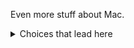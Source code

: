 Even more stuff about Mac.
 
 
<details>
<summary>Choices that lead here</summary>


- Operating System: [Windows](more_aa.md) [Linux](more_ba.md) **MacOS**
- Skill level: **Expert** [Beginner](more_cb.md)
</details>
